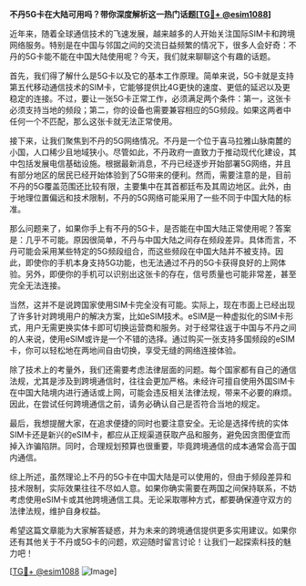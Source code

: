 **不丹5G卡在大陆可用吗？带你深度解析这一热门话题[[TG💪+ @esim1088](https://t.me/s/esim1088)]**

近年来，随着全球通信技术的飞速发展，越来越多的人开始关注国际SIM卡和跨境网络服务。特别是在中国与邻国之间的交流日益频繁的情况下，很多人会好奇：不丹的5G卡能不能在中国大陆使用呢？今天，我们就来聊聊这个有趣的话题。

首先，我们得了解什么是5G卡以及它的基本工作原理。简单来说，5G卡就是支持第五代移动通信技术的SIM卡，它能够提供比4G更快的速度、更低的延迟以及更稳定的连接。不过，要让一张5G卡正常工作，必须满足两个条件：第一，这张卡必须支持当地的频段；第二，你的设备也需要兼容相应的5G频段。如果这两者中任何一个不匹配，那么这张卡就无法正常使用。

接下来，让我们聚焦到不丹的5G网络情况。不丹是一个位于喜马拉雅山脉南麓的小国，人口稀少且地域狭小。尽管如此，不丹政府一直致力于推动现代化建设，其中包括发展电信基础设施。根据最新消息，不丹已经逐步开始部署5G网络，并且有部分地区的居民已经开始体验到了5G带来的便利。然而，需要注意的是，目前不丹的5G覆盖范围还比较有限，主要集中在其首都廷布及其周边地区。此外，由于地理位置偏远和技术限制，不丹的5G网络可能采用了一些不同于中国大陆的标准。

那么问题来了，如果你手上有不丹的5G卡，是否能在中国大陆正常使用呢？答案是：几乎不可能。原因很简单，不丹与中国大陆之间存在频段差异。具体而言，不丹可能会采用某些特定的5G频段组合，而这些频段在中国大陆并不被支持。因此，即使你的手机本身支持5G功能，也无法通过不丹的5G卡获得良好的上网体验。另外，即便你的手机可以识别出这张卡的存在，信号质量也可能非常差，甚至完全无法连接。

当然，这并不是说跨国家使用SIM卡完全没有可能。实际上，现在市面上已经出现了许多针对跨境用户的解决方案，比如eSIM技术。eSIM是一种虚拟化的SIM卡形式，用户无需更换实体卡即可切换运营商和服务。对于经常往返于中国与不丹之间的人来说，使用eSIM或许是一个不错的选择。通过购买一张支持多国频段的eSIM卡，你可以轻松地在两地间自由切换，享受无缝的网络连接体验。

除了技术上的考量外，我们还需要考虑法律层面的问题。每个国家都有自己的通信法规，尤其是涉及到跨境通信时，往往会更加严格。未经许可擅自使用外国SIM卡在中国大陆境内进行通话或上网，可能会违反相关法律法规，带来不必要的麻烦。因此，在尝试任何跨境通信之前，请务必确认自己是否符合当地的规定。

最后，我想提醒大家，在追求便捷的同时也要注意安全。无论是选择传统的实体SIM卡还是新兴的eSIM卡，都应从正规渠道获取产品和服务，避免因贪图便宜而掉入诈骗陷阱。同时，合理规划预算也很重要，毕竟跨境通信的成本通常会高于国内通信。

综上所述，虽然理论上不丹的5G卡在中国大陆是可以使用的，但由于频段差异和技术限制，实际效果往往不尽如人意。如果你确实需要在两国之间保持联系，不妨考虑使用eSIM卡或其他跨境通信工具。无论采取哪种方式，都要确保遵守双方的法律法规，维护自身权益。

希望这篇文章能为大家解答疑惑，并为未来的跨境通信提供更多实用建议。如果你还有其他关于不丹或5G卡的问题，欢迎随时留言讨论！让我们一起探索科技的魅力吧！

[[TG💪+ @esim1088](https://t.me/s/esim1088) ![Image](https://i.postimg.cc/4NQfJmqS/Snipaste-2025-05-13-00-14-12.png)]